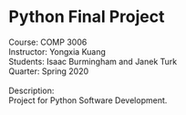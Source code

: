 # Python Final Project

Course: COMP 3006<br>
Instructor: Yongxia Kuang<br>
Students: Isaac Burmingham and Janek Turk<br>
Quarter: Spring 2020<br>
<br>
Description:<br>
Project for Python Software Development.
